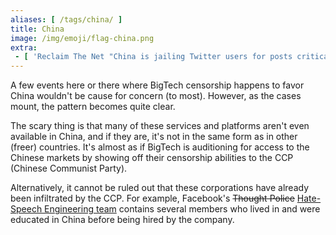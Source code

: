 ```yaml
---
aliases: [ /tags/china/ ]
title: China
image: /img/emoji/flag-china.png
extra:
 - [ 'Reclaim The Net "China is jailing Twitter users for posts critical of the Chinese Communist Party" by Didi Rankovic (31 Jan 2021)', 'https://reclaimthenet.org/china-is-jailing-twitter-users-for-posts-critical-of-the-ccp/' ]
---
```


A few events here or there where BigTech censorship happens to favor China
wouldn't be cause for concern (to most). However, as the cases mount, the
pattern becomes quite clear.

The scary thing is that many of these services and platforms aren't even
available in China, and if they are, it's not in the same form as in other
(freer) countries. It's almost as if BigTech is auditioning for access to the
Chinese markets by showing off their censorship abilities to the CCP (Chinese
Communist Party).

Alternatively, it cannot be ruled out that these corporations have already been
infiltrated by the CCP. For example, Facebook's ~~Thought Police~~ [Hate-Speech
Engineering team](https://archive.is/ox7Zi) contains several members who lived
in and were educated in China before being hired by the company.
